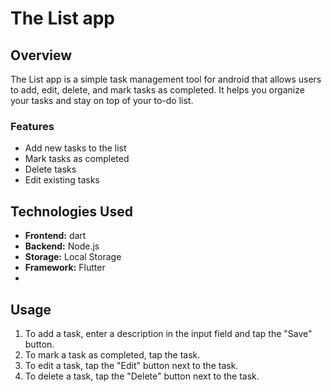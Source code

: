 # The List app

## Overview

The List app is a simple task management tool for android that allows users to add, edit, delete, and mark tasks as completed. It helps you organize your tasks and stay on top of your to-do list.

### Features
- Add new tasks to the list
- Mark tasks as completed
- Delete tasks
- Edit existing tasks

## Technologies Used
- **Frontend:** dart
- **Backend:** Node.js
- **Storage:** Local Storage
- **Framework:** Flutter
- 
## Usage

1. To add a task, enter a description in the input field and tap the "Save" button.
2. To mark a task as completed, tap the task.
3. To edit a task, tap the "Edit" button next to the task.
4. To delete a task, tap the "Delete" button next to the task.
